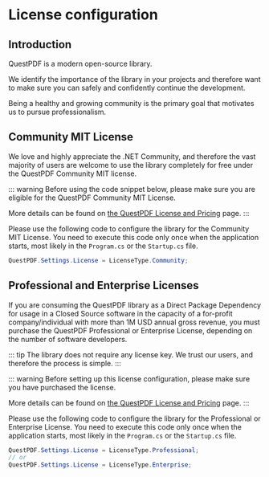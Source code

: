 # License configuration

## Introduction

QuestPDF is a modern open-source library.

We identify the importance of the library in your projects and therefore want to make sure you can safely and confidently continue the development.

Being a healthy and growing community is the primary goal that motivates us to pursue professionalism.


## Community MIT License

We love and highly appreciate the .NET Community, and therefore the vast majority of users are welcome to use the library completely for free under the QuestPDF Community MIT license.

::: warning
Before using the code snippet below, please make sure you are eligible for the QuestPDF Community MIT License.

More details can be found on [the QuestPDF License and Pricing](https://www.questpdf.com/pricing.html#license) page.
:::

Please use the following code to configure the library for the Community MIT License.
You need to execute this code only once when the application starts, most likely in the `Program.cs` or the `Startup.cs` file.

```csharp
QuestPDF.Settings.License = LicenseType.Community;
```


## Professional and Enterprise Licenses

If you are consuming the QuestPDF library as a Direct Package Dependency for usage in a Closed Source software in the capacity of a for-profit company/individual with more than 1M USD annual gross revenue, you must purchase the QuestPDF Professional or Enterprise License, depending on the number of software developers.

::: tip
The library does not require any license key.
We trust our users, and therefore the process is simple.
:::

::: warning
Before setting up this license configuration, please make sure you have purchased the license.

More details can be found on [the QuestPDF License and Pricing](https://www.questpdf.com/pricing.html#tiers) page.
:::

Please use the following code to configure the library for the Professional or Enterprise License. 
You need to execute this code only once when the application starts, most likely in the `Program.cs` or the `Startup.cs` file.

```csharp
QuestPDF.Settings.License = LicenseType.Professional;
// or
QuestPDF.Settings.License = LicenseType.Enterprise;
```
